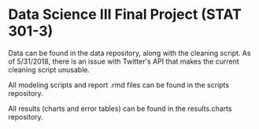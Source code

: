 # Data Science III Final Project (STAT 301-3)

Data can be found in the data repository, along with the cleaning script. As of 5/31/2018, there is an issue with Twitter's API that makes the current cleaning script unusable. 

All modeling scripts and report .rmd files can be found in the scripts repository. 

All results (charts and error tables) can be found in the results.charts repository.